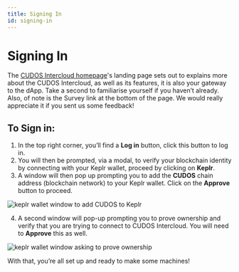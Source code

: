 ```yaml
---
title: Signing In
id: signing-in
---
```


# Signing In

The [CUDOS Intercloud homepage](https://intercloud.cudos.org/)'s landing page sets out to explains more about the CUDOS Intercloud, as well as its features, it is also your gateway to the dApp. Take a second to familiarise yourself if you haven’t already. Also, of note is the Survey link at the bottom of the page. We would really appreciate it if you sent us some feedback!

## To Sign in:

1. In the top right corner, you’ll find a **Log in** button, click this button to log in. 
2. You will then be prompted, via a modal, to verify your blockchain identity by connecting with your Keplr wallet, proceed by clicking on **Keplr**. 
3. A window will then pop up prompting you to add the **CUDOS** chain address (blockchain network) to your Keplr wallet. Click on the **Approve** button to proceed.

![keplr wallet window to add CUDOS to Keplr](@site/static/img/intercloud-add-CUDOS-to-keplr.png)


4. A second window will pop-up prompting you to prove ownership and verify that you are trying to connect to CUDOS Intercloud. You will need to **Approve** this as well.

![keplr wallet window asking to prove ownership](@site/static/img/intercloud-prove-ownership-keplr.png)


With that, you’re all set up and ready to make some machines!